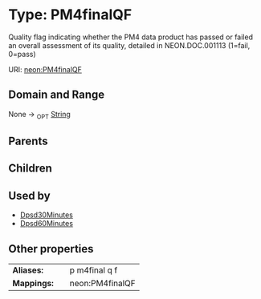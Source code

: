 
# Type: PM4finalQF


Quality flag indicating whether the PM4 data product has passed or failed an overall assessment of its quality, detailed in NEON.DOC.001113 (1=fail, 0=pass)

URI: [neon:PM4finalQF](https://data.neonscience.org/PM4finalQF)


## Domain and Range

None ->  <sub>OPT</sub> [String](types/String.md)

## Parents


## Children


## Used by

 * [Dpsd30Minutes](Dpsd30Minutes.md)
 * [Dpsd60Minutes](Dpsd60Minutes.md)

## Other properties

|  |  |  |
| --- | --- | --- |
| **Aliases:** | | p m4final q f |
| **Mappings:** | | neon:PM4finalQF |

